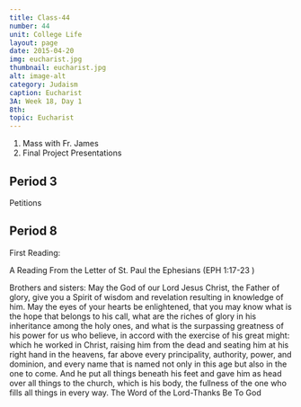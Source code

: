 ```yaml
---
title: Class-44
number: 44	
unit: College Life
layout: page
date: 2015-04-20
img: eucharist.jpg
thumbnail: eucharist.jpg
alt: image-alt
category: Judaism
caption: Eucharist
3A: Week 18, Day 1
8th: 
topic: Eucharist
---
```

1. Mass with Fr. James
2. Final Project Presentations


## Period 3
Petitions

## Period 8

First Reading:

A Reading From the Letter of St. Paul the Ephesians (EPH 1:17-23 )      

Brothers and sisters: May the God of our Lord Jesus Christ, the Father of glory,
give you a Spirit of wisdom and revelation resulting in knowledge of him.
May the eyes of your hearts be enlightened, that you may know what is the hope that belongs to his call, what are the riches of glory in his inheritance among the holy ones, and what is the surpassing greatness of his power for us who believe,
in accord with the exercise of his great might: which he worked in Christ, raising him from the dead and seating him at his right hand in the heavens, far above every principality, authority, power, and dominion, and every name that is named not only in this age but also in the one to come. And he put all things beneath his feet and gave him as head over all things to the church, which is his body, the fullness of the one who fills all things in every way. The Word of the Lord-Thanks Be To God

